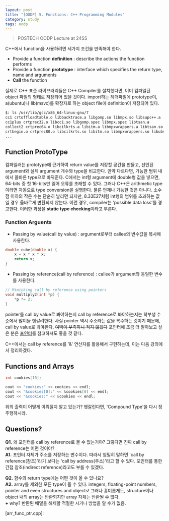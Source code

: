 ```yaml
---
layout: post
title: "[OODP] 5. Functions: C++ Programming Modules"
category: study
tags: oodp
---
```


> POSTECH OODP Lecture at 24SS

C++에서 function을 사용하려면 세가지 조건을 만족해야 한다.
- Provide a function **definition** : describe the actions the function performs
- Provide a function **prototype** : interface which specifies the return type, name and arguments
- **Call** the function
<!--more-->
실제로 C++ 표준 라이브러리들은 C++ Compiler를 설치했다면, 이미 컴파일된 object 파일의 형태로 저장되어 있을 것이다.
import하는 헤더파일에 prototype이, a(ubuntu)나 lib(msvc)를 확장자로 하는 object file에 definition이 저장되어 있다.
```bash
$: ls /usr/lib/gcc/x86_64-linux-gnu/7
cc1 crtoffloadtable.o libbacktrace.a libgomp.so libmpx.so libsupc++.a
cc1plus crtprec32.o libcc1.so libgomp.spec libmpx.spec libtsan.a
collect2 crtprec64.o libcilkrts.a libitm.a libmpxwrappers.a libtsan.so
crtbegin.o crtprec80.o libcilkrts.so libitm.so libmpxwrappers.so libubsan.a
...
```

## Function ProtoType
컴파일러는 prototype에 근거하여 return value를 저장할 공간을 만들고, 선언된 argument와 실제 argument 개수와 type을 비교한다. 만약 다르다면, 가능한 범위 내에서 올바른 type으로 바꿔준다.
C에서는 int형 argument에 double형 값을 넣으면, 64-bits 중 첫 16-bits만 읽어 오류를 초래할 수 있다.
그러나 C++은 arithmetic type이라면 자동으로 type conversion을 실행한다. 물론 언제나 가능한 것은 아니다. 소수점 이하의 작은 수는 단순히 날리면 되지만, 8.33E27처럼 int형의 범위를 초과하는 값일 경우 올바르게 변환되지 않는다. 이런 경우, compiler는 'possible data loss'를 경고한다.
이러한 과정을 **static type checking**이라고 부른다.

### Function Arguents
- Passing by value(call by value) : argument로부터 callee의 변수값을 복사해 사용한다.

``` c++
double cube(double x) {
    x = x * x * x;
    return x;
}
```

- Passing by reference(call by reference) : callee가 argument와 동일한 변수를 사용한다.

``` c++
// Mimicking call by reference using pointers
void multiply2(int *p) {
    *p *= 2;
}
```

pointer를 call by value로 봐야하는지 call by reference로 봐야하는지는 학부생 수준에서 많이들 헷갈려한다. 
사실 pointer 역시 주소라는 값을 복수하는 것이기 때문에, call by value로 봐야한다. ~~여백이 부족하니 적지 않겠다~~
포인터에 조금 더 알아보고 싶은 분은 [포인터]를 참고하셔도 좋을 것 같다.

C++에서는 call by reference를 '&' 연산자를 활용해서 구현하는데, 이는 다음 강의에서 정리하겠다.

## Functions and Arrays

``` c++
int cookies[10];

cout << "cookies:" << cookies << endl;
cout << "&cookies[0]:" << &cookies[0] << endl;
cout << "&cookies:" << &cookies << endl;
```
위의 출력이 어떻게 이뤄질지 알고 있는가?
헷갈린다면, 'Compound Type'을 다시 정주행하시라.




## Questions?
**Q1.** 왜 포인터를 call by reference로 볼 수 없는거야? 그렇다면 진짜 call by reference는 어떤 것이야?<br>
**A1.** 포인터 자체가 주소를 저장하는 변수이다. 따라서 엄밀히 말하면 'call by reference(참조)'라기 보다는 'call by address(주소)'라고 할 수 있다. 포인터를 통한 간접 참조(indirect reference)라고도 부를 수 있겠다.

**Q2.** 함수의 return type에는 어떤 것이 올 수 있나요? <br>
**A2.** array를 제외한 모든 type이 올 수 있다. integers, floating-point numbers, pointer and even structures and objects! 그러나 흥미롭게도, structure이나 object 내의 array는 반환되지만 array 자체는 반환될 수 없다. <br>
**+** why? 반환된 배열을 해제할 적절한 시기나 방법을 알 수가 없음.

<!-- Links -->
[포인터]: https://handhp1.tistory.com/47



[arr_func_ptr.cpp]: 